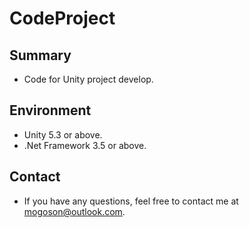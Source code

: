 # CodeProject

## Summary
- Code for Unity project develop.

## Environment
- Unity 5.3 or above.
- .Net Framework 3.5 or above.

## Contact
- If you have any questions, feel free to contact me at mogoson@outlook.com.